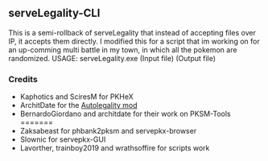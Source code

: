 ## serveLegality-CLI

This is a semi-rollback of serveLegality that instead of accepting files over IP, it accepts them directly.
I modified this for a script that im working on for an up-comming multi battle in my town, in which all the pokemon are randomized.
USAGE: serveLegality.exe (Input file) (Output file)

### Credits

* Kaphotics and SciresM for PKHeX
* ArchitDate for the [Autolegality mod](https://github.com/architdate/PKHeX-Auto-Legality-Mod)
* BernardoGiordano and architdate for their work on PKSM-Tools
=======
* Zaksabeast for phbank2pksm and servepkx-browser
* Slownic for servepkx-GUI
* Lavorther, trainboy2019 and wrathsoffire for scripts work
